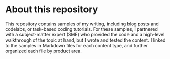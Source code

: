 # About this repository

This repository contains samples of my writing, including blog posts and codelabs, or task-based coding tutorials. For these samples, I partnered with a subject-matter expert (SME) who provided the code and a high-level walkthrough of the topic at hand, but I wrote and tested the content. I linked to the samples in Markdown files for each content type, and further organized each file by product area. 
